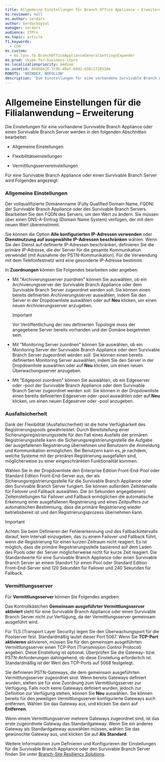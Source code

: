 ```yaml
---
title: Allgemeine Einstellungen für Branch Office Appliance – Erweiterung
ms.reviewer: null
ms.author: serdars
author: SerdarSoysal
manager: serdars
audience: ITPro
ms.topic: article
f1.keywords:
  - CSH
ms.custom:
  - ms.lync.tb.BranchOfficeApplianceGeneralSettingsExpander
ms.prod: skype-for-business-itpro
ms.localizationpriority: medium
ms.assetid: 86860416-7c9b-49af-b9d2-658c172852de
ROBOTS: 'NOINDEX, NOFOLLOW'
description: 'Die Einstellungen für eine vorhandene Survivable Branch Appliance oder einen Survivable Branch Server werden in den folgenden Abschnitten bearbeitet:'
---
```


# <a name="branch-office-appliance-general-settings-expander"></a>Allgemeine Einstellungen für die Filialanwendung – Erweiterung

Die Einstellungen für eine vorhandene Survivable Branch Appliance oder einen Survivable Branch Server werden in den folgenden Abschnitten bearbeitet:

- Allgemeine Einstellungen

- Flexibilitätseinstellungen

- Vermittlungsservereinstellungen


Für eine Survivable Branch Appliance oder einen Survivable Branch Server wird Folgendes angezeigt:

### <a name="general-settings"></a>Allgemeine Einstellungen

Der vollqualifizierte Domänenname (Fully Qualified Domain Name, FQDN) der Survivable Branch Appliance oder des Survivable Branch Servers. Bearbeiten Sie den FQDN des Servers, um den Wert zu ändern. Sie müssen über einen DNS-A-Eintrag (Domain Name System) verfügen, der mit dem neuen Wert übereinstimmt.

Sie können die Option **Alle konfigurierten IP-Adressen verwenden** oder **Dienstnutzung auf ausgewählte IP-Adressen beschränken** wählen. Wenn Sie den Dienst auf definierte IP-Adressen beschränken, definieren Sie die primäre IP-Adresse, die der Server für die gesamte Kommunikation verwendet (mit Ausnahme der PSTN-Kommunikation). Für die Verwendung mit dem Telefonfestnetz wird eine gesonderte IP-Adresse bestimmt.

In **Zuordnungen** können Sie Folgendes bearbeiten oder angeben:

- Mit "Archivierungsserver zuordnen" können Sie auswählen, ob ein Archivierungsserver der Survivable Branch Appliance oder dem Survivable Branch Server zugeordnet werden soll. Sie können einen bereits definierten Archivierungsserver auswählen, indem Sie den Server in der Dropdownliste auswählen oder auf **Neu** klicken, um einen neuen Archivierungsserver anzugeben.

    > [!IMPORTANT]
    > Vor Veröffentlichung der neu definierten Topologie muss der angegebene Server bereits vorhanden und der Domäne beigetreten sein.

- Mit "Monitoring Server zuordnen" können Sie auswählen, ob ein Monitoring Server der Survivable Branch Appliance oder dem Survivable Branch Server zugeordnet werden soll. Sie können einen bereits definierten Monitoring Server auswählen, indem Sie den Server in der Dropdownliste auswählen oder auf **Neu** klicken, um einen neuen Überwachungsserver anzugeben.

- Mit "Edgepool zuordnen" können Sie auswählen, ob ein Edgeserver oder -pool der Survivable Branch Appliance oder dem Survivable Branch Server zugeordnet werden soll. Sie können in der Dropdownliste einen bereits definierten Edgeserver oder -pool auswählen oder auf **Neu** klicken, um einen neuen Edgeserver oder -pool anzugeben.

### <a name="resiliency"></a>Ausfallsicherheit

Dank der Flexibilität (Ausfallsicherheit) ist die hohe Verfügbarkeit des Registrierungspools gewährleistet. Durch Bereitstellung einer Sicherungsregistrierungsstelle für den Fall eines Ausfalls der primären Registrierungsstelle kann die Sicherungsregistrierungsstelle die Aufgabe der ausgefallenen Registrierung übernehmen und Benutzern die Anmeldung und Kommunikation ermöglichen. Bei Benutzern kann es, je nachdem, welche Systeme mit der primären Registrierung ausgefallen sind, möglicherweise zu einer eingeschränkten Funktionalität kommen.

Wählen Sie in der Dropdownliste den Enterprise Edition Front-End-Pool oder Standard Edition Front-End-Server aus, der als Sicherungsregistrierungsstelle für die Survivable Branch Appliance oder den Survivable Branch Server fungiert. Sie können außerdem Zeitintervalle für Failover und Fallback auswählen. Die (in Sekunden angegebenen) Zeiteinstellungen für Failover und Fallback ermöglichen die automatische Erkennung einer ausgefallenen Registrierung und eines Zeitpuffers zur automatischen Bestimmung, dass die primäre Registrierung wieder betriebsbereit ist und den Registrierungsprozess übernehmen kann.

> [!IMPORTANT]
> Achten Sie beim Definieren der Fehlererkennung und des Fallbackintervalls darauf, kein Intervall einzugeben, das zu einem Failover und Fallback führt, wenn die Registrierung für einen kurzen Zeitraum nicht reagiert. Es ist möglich, dass die primäre Registrierungsstelle basierend auf dem Laden des Pools oder der Server möglicherweise nicht für kurze Zeit reagiert. Die Standardwerte für eine Survivable Branch Appliance oder einen Survivable Branch Server an einem Standort für einen Pool oder Standard Edition Front-End-Server sind 120 Sekunden für Failover und 240 Sekunden für Fallback.

### <a name="mediation-server"></a>Vermittlungsserver

Für **Vermittlungsserver** können Sie Folgendes angeben:

Das Kontrollkästchen **Gemeinsam ausgeführter Vermittlungsserver aktiviert** steht für eine Survivable Branch Appliance oder einen Survivable Branch Server nicht zur Verfügung, da der Vermittlungsserver gemeinsam ausgeführt wird.

Für TLS (Transport Layer Security) legen Sie den Überwachungsport für die Poolserver fest. Standardmäßig lautet dieser Port 5067. Wenn Sie **TCP-Port aktivieren** aktivieren, müssen Sie für den gemeinsam ausgeführten Vermittlungsserver einen TCP-Port (Transmission Control Protocol) angeben. Diese Einstellung ist optional. Überprüfen Sie die Gateway- bzw. PSTN-Anforderungen dahingehend, ob diese Einstellung erforderlich ist. Standardmäßig ist der Wert des TCP-Ports auf 5068 festgelegt.

Sie definieren PSTN-Gateways, die dem gemeinsam ausgeführten Vermittlungsserver zugeordnet sind. Wenn bereits Gateways definiert wurden, stehen sie für eine Zuordnung zum Vermittlungsserver zur Verfügung. Falls noch keine Gateways definiert wurden, jedoch zur Definition zur Verfügung stehen, können Sie **Neu** auswählen. Sie können bereits für den jeweiligen Vermittlungsserver konfigurierte Gateways auch entfernen. Wählen Sie das Gateway aus, und klicken Sie dann auf **Entfernen**.

Wenn einem Vermittlungsserver mehrere Gateways zugeordnet sind, ist das erste zugeordnete Gateway das Standardgateway. Wenn Sie ein anderes Gateway als Standardgateway auswählen müssen, wählen Sie das gewünschte Gateway aus, und klicken Sie auf **Als Standard**.


Weitere Informationen zum Definieren und Konfigurieren der Einstellungen für die Survivable Branch Appliance oder den Survivable Branch Server finden Sie unter [Branch-Site Resiliency Solutions](/previous-versions/office/lync-server-2013/lync-server-2013-branch-site-resiliency-solutions).